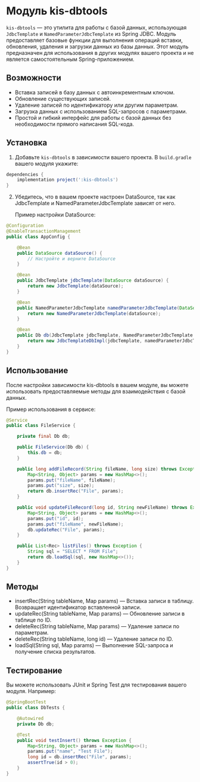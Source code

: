 # Модуль kis-dbtools

`kis-dbtools` — это утилита для работы с базой данных, использующая `JdbcTemplate` и `NamedParameterJdbcTemplate` из Spring JDBC. Модуль предоставляет базовые функции для выполнения операций вставки, обновления, удаления и загрузки данных из базы данных. Этот модуль предназначен для использования в других модулях вашего проекта и не является самостоятельным Spring-приложением.

## Возможности

- Вставка записей в базу данных с автоинкрементным ключом.
- Обновление существующих записей.
- Удаление записей по идентификатору или другим параметрам.
- Загрузка данных с использованием SQL-запросов с параметрами.
- Простой и гибкий интерфейс для работы с базой данных без необходимости прямого написания SQL-кода.

## Установка

1. Добавьте `kis-dbtools` в зависимости вашего проекта. В `build.gradle` вашего модуля укажите:

```groovy
dependencies {
    implementation project(':kis-dbtools')
}
```
2. Убедитесь, что в вашем проекте настроен DataSource, так как JdbcTemplate и NamedParameterJdbcTemplate зависят от него.

   Пример настройки DataSource:
```java
@Configuration
@EnableTransactionManagement
public class AppConfig {

    @Bean
    public DataSource dataSource() {
        // Настройте и верните DataSource
    }

    @Bean
    public JdbcTemplate jdbcTemplate(DataSource dataSource) {
        return new JdbcTemplate(dataSource);
    }

    @Bean
    public NamedParameterJdbcTemplate namedParameterJdbcTemplate(DataSource dataSource) {
        return new NamedParameterJdbcTemplate(dataSource);
    }

    @Bean
    public Db db(JdbcTemplate jdbcTemplate, NamedParameterJdbcTemplate namedParameterJdbcTemplate) {
        return new JdbcTemplateDbImpl(jdbcTemplate, namedParameterJdbcTemplate);
    }
}
```
## Использование
После настройки зависимости kis-dbtools в вашем модуле, вы можете использовать предоставляемые методы для взаимодействия с базой данных.

Пример использования в сервисе:
```java
@Service
public class FileService {

    private final Db db;

    public FileService(Db db) {
        this.db = db;
    }

    public long addFileRecord(String fileName, long size) throws Exception {
        Map<String, Object> params = new HashMap<>();
        params.put("fileName", fileName);
        params.put("size", size);
        return db.insertRec("File", params);
    }

    public void updateFileRecord(long id, String newFileName) throws Exception {
        Map<String, Object> params = new HashMap<>();
        params.put("id", id);
        params.put("fileName", newFileName);
        db.updateRec("File", params);
    }

    public List<Rec> listFiles() throws Exception {
        String sql = "SELECT * FROM File";
        return db.loadSql(sql, new HashMap<>());
    }
}
```
## Методы
- insertRec(String tableName, Map params) — Вставка записи в таблицу. Возвращает идентификатор вставленной записи.
- updateRec(String tableName, Map params) — Обновление записи в таблице по ID.
- deleteRec(String tableName, Map params) — Удаление записи по параметрам.
- deleteRec(String tableName, long id) — Удаление записи по ID.
- loadSql(String sql, Map params) — Выполнение SQL-запроса и получение списка результатов.

## Тестирование
Вы можете использовать JUnit и Spring Test для тестирования вашего модуля. Например:
```java
@SpringBootTest
public class DbTests {

    @Autowired
    private Db db;

    @Test
    public void testInsert() throws Exception {
        Map<String, Object> params = new HashMap<>();
        params.put("name", "Test File");
        long id = db.insertRec("File", params);
        assertTrue(id > 0);
    }
}
```